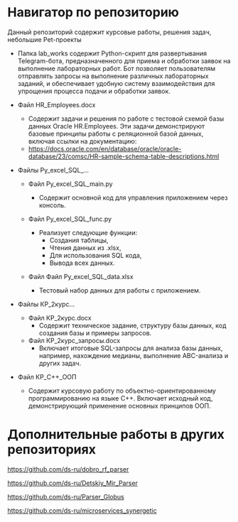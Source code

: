 # Навигатор по репозиторию
Данный репозиторий содержит курсовые работы, решения задач, небольшие Pet-проекты
- Папка lab_works содержит Python-скрипт для развертывания Telegram-бота, предназначенного для приема и обработки заявок на выполнение лабораторных работ. Бот позволяет пользователям отправлять запросы на выполнение различных лабораторных заданий, и обеспечивает удобную систему взаимодействия для упрощения процесса подачи и обработки заявок.
- Файл HR_Employees.docx
  - Содержит задачи и решения по работе с тестовой схемой базы данных Oracle HR.Employees. Эти задачи демонстрируют базовые принципы работы с реляционной базой данных, включая ссылки на документацию:
  - https://docs.oracle.com/en/database/oracle/oracle-database/23/comsc/HR-sample-schema-table-descriptions.html

- Файлы Py_excel_SQL_...
  - Файл Py_excel_SQL_main.py
      - Содержит основной код для управления приложением через консоль.
  
  - Файл Py_excel_SQL_func.py
      - Реализует следующие функции:
          - Создания таблицы,
          - Чтения данных из .xlsx,
          - Для использования SQL кода,
          - Вывода всех данных.
  
  - Файл Файл Py_excel_SQL_data.xlsx
      - Тестовый набор данных для работы с приложением.

- Файлы КР_2курс...
  - Файл КР_2курс.docx
      - Содержит техническое задание, структуру базы данных, код создания базы и примеры запросов.
  - Файл КР_2курс_запросы.docx
      - Включает итоговые SQL-запросы для анализа базы данных, например, нахождение медианы, выполнение ABC-анализа и других задач.

- Файл КР_C++_ООП
    - Содержит курсовую работу по объектно-ориентированному программированию на языке C++. Включает исходный код, демонстрирующий применение основных принципов ООП.

# Дополнительные работы в других репозиториях
https://github.com/ds-ru/dobro_rf_parser

https://github.com/ds-ru/Detskiy_Mir_Parser

https://github.com/ds-ru/Parser_Globus

https://github.com/ds-ru/microservices_synergetic
